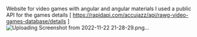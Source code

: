 Website for video games with angular and angular materials
I used a public API for the games details [ https://rapidapi.com/accujazz/api/rawg-video-games-database/details ]
![Uploading Screenshot from 2022-11-22 21-28-29.png…]()
